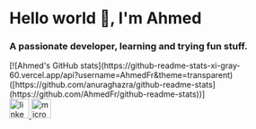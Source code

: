 <h1 align="left">Hello world 👋, I'm Ahmed</h1>
<h3 align="left">A passionate developer, learning and trying fun stuff.</h3>

<div>
[![Ahmed's GitHub stats](https://github-readme-stats-xi-gray-60.vercel.app/api?username=AhmedFr&theme=transparent)([https://github.com/anuraghazra/github-readme-stats](https://github.com/AhmedFr/github-readme-stats))]
</div>

<div align="left">
  <a href="https://www.linkedin.com/in/ahmed-abouelleil-9817071b7/" target="_blank">
    <img src="https://img.shields.io/static/v1?message=LinkedIn&logo=linkedin&label=&color=0077B5&logoColor=white&labelColor=&style=for-the-badge" height="35" alt="linkedin logo"  />
  </a>
  <a href="mailto:ahmed.abouelleil-sayed@epitech.eu" target="_blank">
    <img src="https://img.shields.io/static/v1?message=Outlook&logo=microsoft-outlook&label=&color=0078D4&logoColor=white&labelColor=&style=for-the-badge" height="35" alt="microsoft-outlook logo"  />
  </a>
</div>

